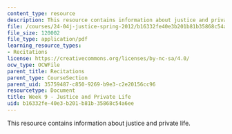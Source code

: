 ```yaml
---
content_type: resource
description: This resource contains information about justice and private life.
file: /courses/24-04j-justice-spring-2012/b16332fe40e3b201b81b35868c54a6ee_MIT24_04JS12_Week9.pdf
file_size: 120002
file_type: application/pdf
learning_resource_types:
- Recitations
license: https://creativecommons.org/licenses/by-nc-sa/4.0/
ocw_type: OCWFile
parent_title: Recitations
parent_type: CourseSection
parent_uid: 35759487-c850-9269-b9e3-c2e20156cc96
resourcetype: Document
title: Week 9 - Justice and Private Life
uid: b16332fe-40e3-b201-b81b-35868c54a6ee
---
```

This resource contains information about justice and private life.